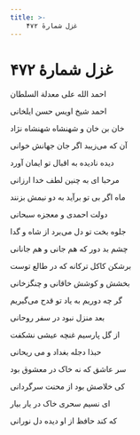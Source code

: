 ```yaml
---
title: >-
    غزل شمارهٔ ۴۷۲
---
```

# غزل شمارهٔ ۴۷۲

<div class="b" id="bn1"><div class="m1"><p>احمد الله علی معدلة السلطان</p></div>
<div class="m2"><p>احمد شیخ اویس حسن ایلخانی</p></div></div>
<div class="b" id="bn2"><div class="m1"><p>خان بن خان و شهنشاه شهنشاه نژاد</p></div>
<div class="m2"><p>آن که می‌زیبد اگر جان جهانش خوانی</p></div></div>
<div class="b" id="bn3"><div class="m1"><p>دیده نادیده به اقبال تو ایمان آورد</p></div>
<div class="m2"><p>مرحبا ای به چنین لطف خدا ارزانی</p></div></div>
<div class="b" id="bn4"><div class="m1"><p>ماه اگر بی تو برآید به دو نیمش بزنند</p></div>
<div class="m2"><p>دولت احمدی و معجزه سبحانی</p></div></div>
<div class="b" id="bn5"><div class="m1"><p>جلوه بخت تو دل می‌برد از شاه و گدا</p></div>
<div class="m2"><p>چشم بد دور که هم جانی و هم جانانی</p></div></div>
<div class="b" id="bn6"><div class="m1"><p>برشکن کاکل ترکانه که در طالع توست</p></div>
<div class="m2"><p>بخشش و کوشش خاقانی و چنگزخانی</p></div></div>
<div class="b" id="bn7"><div class="m1"><p>گر چه دوریم به یاد تو قدح می‌گیریم</p></div>
<div class="m2"><p>بعد منزل نبود در سفر روحانی</p></div></div>
<div class="b" id="bn8"><div class="m1"><p>از گل پارسیم غنچه عیشی نشکفت</p></div>
<div class="m2"><p>حبذا دجله بغداد و می ریحانی</p></div></div>
<div class="b" id="bn9"><div class="m1"><p>سر عاشق که نه خاک در معشوق بود</p></div>
<div class="m2"><p>کی خلاصش بود از محنت سرگردانی</p></div></div>
<div class="b" id="bn10"><div class="m1"><p>ای نسیم سحری خاک در یار بیار</p></div>
<div class="m2"><p>که کند حافظ از او دیده دل نورانی</p></div></div>
